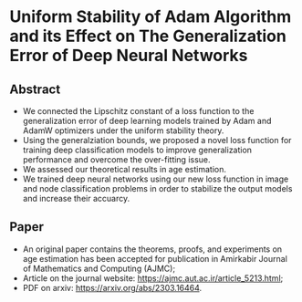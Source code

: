 # Uniform Stability of Adam Algorithm and its Effect on The Generalization Error of Deep Neural Networks
## Abstract
* We connected the Lipschitz constant of a loss function to the generalization error of deep learning models trained by Adam and AdamW optimizers under the uniform stability theory.
* Using the generalziation bounds, we proposed a novel loss function for training deep classification models to improve generalization performance and overcome the over-fitting issue.
* We assessed our theoretical results in age estimation.
* We trained deep neural networks using our new loss function in image and node classification problems in order to stabilize the output models and increase their accuarcy.
## Paper
* An original paper contains the theorems, proofs, and experiments on age estimation has been accepted for publication in Amirkabir Journal of Mathematics and Computing (AJMC);
* Article on the journal website: https://ajmc.aut.ac.ir/article_5213.html;
* PDF on arxiv: https://arxiv.org/abs/2303.16464.
